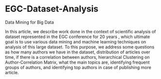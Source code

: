 # EGC-Dataset-Analysis
Data Mining for Big Data

In this article, we describe work done in the context of scientific analysis of dataset represented in the EGC conference for 20 years , which ultimate goal is to use various data mining and machine learning techniques on analysis of this large dataset. To this purpose, we address some questions as how many authors we have in the dataset, distribution of articles over time, if there is a correlation between authors, hierarchical Clustering on Author-Correlation Matrix, what the main topics are, identifying frequent groups of authors, and identifying top authors in case of publishing more article.
